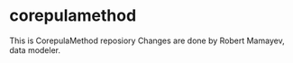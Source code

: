 # corepulamethod
This is CorepulaMethod reposiory
Changes are done by Robert Mamayev,  data modeler.
